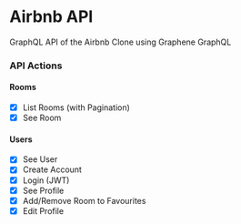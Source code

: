 # Airbnb API

GraphQL API of the Airbnb Clone using Graphene GraphQL

### API Actions

#### Rooms

- [x] List Rooms (with Pagination)
- [x] See Room

#### Users

- [x] See User
- [x] Create Account
- [x] Login (JWT)
- [x] See Profile
- [x] Add/Remove Room to Favourites
- [x] Edit Profile
